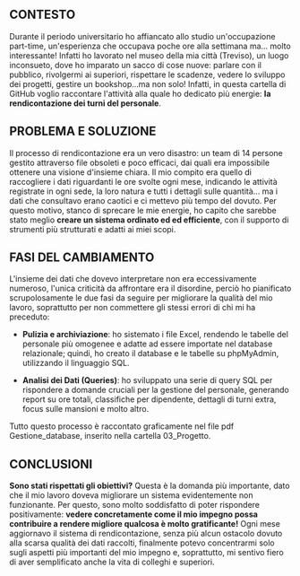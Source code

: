 ## CONTESTO ##

Durante il periodo universitario ho affiancato allo studio un'occupazione part-time, un'esperienza che occupava poche ore alla settimana ma... molto 
interessante!
Infatti ho lavorato nel museo della mia città (Treviso), un luogo inconsueto, dove ho imparato un sacco di cose nuove: parlare con il pubblico, 
rivolgermi ai superiori, rispettare le scadenze, vedere lo sviluppo dei progetti, gestire un bookshop...ma non solo!
Infatti, in questa cartella di GitHub voglio raccontare l'attività alla quale ho dedicato più energie: **la rendicontazione dei turni del 
personale**.

## PROBLEMA E SOLUZIONE ##

Il processo di rendicontazione era un vero disastro: un team di 14 persone gestito attraverso file obsoleti e poco efficaci, dai quali era 
impossibile ottenere una visione d'insieme chiara.
Il mio compito era quello di raccogliere i dati riguardanti le ore svolte ogni mese, indicando le attività registrate in ogni sede, la loro natura 
e tutti i dettagli sulle quantità... ma i dati che consultavo erano caotici e ci mettevo più tempo del dovuto.
Per questo motivo, stanco di sprecare le mie energie, ho capito che sarebbe stato meglio **creare un sistema ordinato ed ed efficiente**, con il 
supporto di strumenti più strutturati e adatti ai miei scopi.

## FASI DEL CAMBIAMENTO ##

L'insieme dei dati che dovevo interpretare non era eccessivamente numeroso, l'unica criticità da affrontare era il disordine, perciò ho 
pianificato scrupolosamente le due fasi da seguire per migliorare la qualità del mio lavoro, soprattutto per non commettere gli stessi errori di 
chi mi ha preceduto:

- **Pulizia e archiviazione**: ho sistemato i file Excel, rendendo le tabelle del personale più omogenee e adatte ad essere importate nel database
relazionale; quindi, ho creato il database e le tabelle su phpMyAdmin, utilizzando il linguaggio SQL.

- **Analisi dei Dati (Queries)**: ho sviluppato una serie di query SQL per rispondere a domande cruciali per la gestione del personale, generando
report su ore totali, classifiche per dipendente, dettagli di turni extra, focus sulle mansioni e molto altro.

Tutto questo processo è raccontato graficamente nel file pdf Gestione_database, inserito nella cartella 03_Progetto.

## CONCLUSIONI ##

**Sono stati rispettati gli obiettivi?**
Questa è la domanda più importante, dato che il mio lavoro doveva migliorare un sistema evidentemente non funzionante.
Per questo, sono molto soddisfatto di poter rispondere positivamente: **vedere concretamente come il mio impegno possa contribuire a rendere 
migliore qualcosa è molto gratificante!**
Ogni mese aggiornavo il sistema di rendicontazione, senza più alcun ostacolo dovuto alla scarsa qualità dei dati raccolti, finalmente potevo 
concentrarmi solo sugli aspetti più importanti del mio impegno e, soprattutto, mi sentivo fiero di aver semplificato anche la vita di colleghi e 
superiori.
